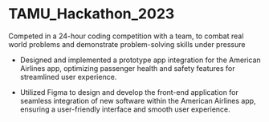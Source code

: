 # TAMU_Hackathon_2023

Competed in a 24-hour coding competition with a team, to combat real world problems and demonstrate
problem-solving skills under pressure

- Designed and implemented a prototype app integration for the American Airlines app, optimizing passenger health
and safety features for streamlined user experience.

- Utilized Figma to design and develop the front-end application for seamless integration of new software within the
American Airlines app, ensuring a user-friendly interface and smooth user experience.
